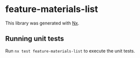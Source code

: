# feature-materials-list

This library was generated with [Nx](https://nx.dev).

## Running unit tests

Run `nx test feature-materials-list` to execute the unit tests.
